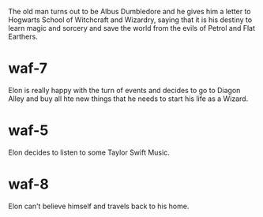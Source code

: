 The old man turns out to be Albus Dumbledore and he gives him a letter to Hogwarts School of Witchcraft and Wizardry, saying that it is his destiny to learn magic and sorcery and save the world from the evils of Petrol and Flat Earthers.

# waf-7
Elon is really happy with the turn of events and decides to go to Diagon Alley and buy all hte new things that he needs to start his life as a Wizard.

# waf-5
Elon decides to listen to some Taylor Swift Music.

# waf-8 
Elon can't believe himself and travels back to his home.